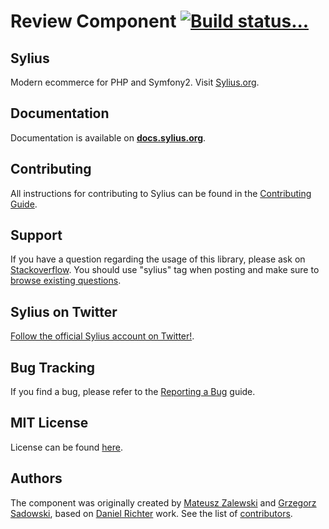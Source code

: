 Review Component [![Build status...](https://secure.travis-ci.org/Sylius/Review.png?branch=master)](http://travis-ci.org/Sylius/Review)
=================


Sylius
------

Modern ecommerce for PHP and Symfony2. Visit [Sylius.org](http://sylius.org).

Documentation
-------------

Documentation is available on [**docs.sylius.org**](http://docs.sylius.org/en/latest/components/Review/index.html).

Contributing
------------

All instructions for contributing to Sylius can be found in the [Contributing Guide](http://docs.sylius.org/en/latest/contributing/index.html).

Support
-------

If you have a question regarding the usage of this library, please ask on
[Stackoverflow](http://stackoverflow.com). You should use "sylius"
tag when posting and make sure to [browse existing questions](http://stackoverflow.com/questions/tagged/sylius).

Sylius on Twitter
-----------------

[Follow the official Sylius account on Twitter!](http://twitter.com/Sylius).

Bug Tracking
------------

If you find a bug, please refer to the [Reporting a Bug](http://docs.sylius.org/en/latest/contributing/code/bugs.html) guide.

MIT License
-----------

License can be found [here](https://github.com/Sylius/Review/blob/master/LICENSE).

Authors
-------

The component was originally created by [Mateusz Zalewski](mateusz.zalewski@lakion.com) and [Grzegorz Sadowski](grzegorz.sadowski@lakion.com), based on [Daniel Richter](nexyz9@gmail.com) work.
See the list of [contributors](https://github.com/Sylius/Review/contributors).
